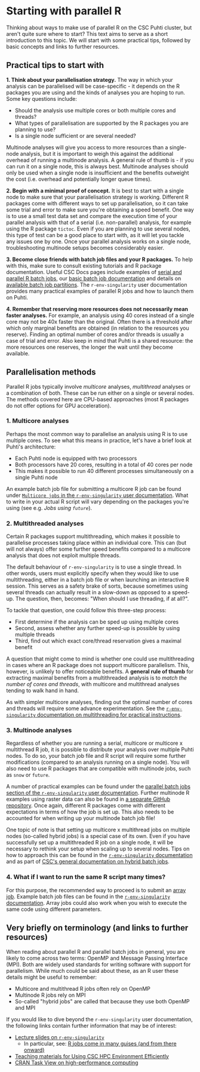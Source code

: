 # Starting with parallel R

Thinking about ways to make use of parallel R on the CSC Puhti cluster, but aren't quite sure where to start? This text aims to serve as a short introduction to this topic. We will start with some practical tips, followed by basic concepts and links to further resources.

## Practical tips to start with

**1. Think about your parallelisation strategy.** The way in which your analysis can be parallelised will be case-specific - it depends on the R packages you are using and the kinds of analyses you are hoping to run. Some key questions include:

- Should the analysis use multiple cores or both multiple cores and threads?
- What types of parallelisation are supported by the R packages you are planning to use?
- Is a single node sufficient or are several needed?

Multinode analyses will give you access to more resources than a single-node analysis, but it is important to weigh this against the additional overhead of running a multinode analysis. A general rule of thumb is - if you can run it on a single node, this is always best. Multinode analyses should only be used when a single node is insufficient and the benefits outweight the cost (i.e. overhead and potentially longer queue times).

**2. Begin with a minimal proof of concept.** It is best to start with a single node to make sure that your parallelisation strategy is working. Different R packages come with different ways to set up parallelisation, so it can take some trial and error to make sure you're obtaining a speed benefit. One way is to use a small test data set and compare the execution time of your parallel analysis with that of a serial (i.e. non-parallel) analysis, for example using the R package `tictoc`. Even if you are planning to use several nodes, this type of test can be a good place to start with, as it will let you tackle any issues one by one. Once your parallel analysis works on a single node, troubleshooting multinode setups becomes considerably easier.

**3. Become close friends with batch job files and your R packages.** To help with this, make sure to consult existing tutorials and R package documentation. Useful CSC Docs pages include examples of [serial and parallel R batch jobs](../../apps/r-env-singularity.md#serial-batch-jobs), our [basic batch job documentation](../../computing/running/creating-job-scripts-puhti.md) and details on [available batch job partitions](../../computing/running/batch-job-partitions.md). The `r-env-singularity` user documentation provides many practical examples of parallel R jobs and how to launch them on Puhti.

**4. Remember that reserving more resources does not necessarily mean faster analyses.** For example, an analysis using 40 cores instead of a single core may not be 40x faster than the original. Often there is a threshold after which only marginal benefits are obtained (in relation to the resources you reserve). Finding an optimal number of cores and/or threads is usually a case of trial and error. Also keep in mind that Puhti is a shared resource: the more resources one reserves, the longer the wait until they become available.

## Parallelisation methods

Parallel R jobs typically involve *multicore* analyses, *multithread* analyses or a combination of both. These can be run either on a single or several nodes. The methods covered here are CPU-based approaches (most R packages do not offer options for GPU acceleration).

### 1. Multicore analyses

Perhaps the most common way to parallelise an analysis using R is to use multiple cores. To see what this means in practice, let's have a brief look at Puhti's architecture:

- Each Puhti node is equipped with two processors
- Both processors have 20 cores, resulting in a total of 40 cores per node
- This makes it possible to run 40 different processes simultaneously on a single Puhti node

An example batch job file for submitting a multicore R job can be found under [`Multicore jobs` in the `r-env-singularity` user documentation](../../apps/r-env-singularity.md#parallel-batch-jobs). What to write in your actual R script will vary depending on the packages you're using (see e.g. *Jobs using `future`*).

### 2. Multithreaded analyses

Certain R packages support multithreading, which makes it possible to parallelise processes taking place within an individual core. This can (but will not always) offer some further speed benefits compared to a multicore analysis that does not exploit multiple threads.

The default behaviour of `r-env-singularity` is to use a single thread. In other words, users must explicitly specify when they would like to use multithreading, either in a batch job file or when launching an interactive R session. This serves as a safety brake of sorts, because sometimes using several threads can actually result in a slow-down as opposed to a speed-up. The question, then, becomes: "When should I use threading, if at all?". 

To tackle that question, one could follow this three-step process:

- First determine if the analysis can be sped up using multiple cores
- Second, assess whether any further speed-up is possible by using multiple threads
- Third, find out which exact core/thread reservation gives a maximal benefit

A question that might come to mind is whether one could use multithreading in cases where an R package does not support multicore parallelism. This, however, is unlikely to offer noticeable benefits. A **general rule of thumb** for extracting maximal benefits from a multithreaded analysis is to *match the number of cores and threads*, with multicore and multithread analyses tending to walk hand in hand.

As with simpler multicore analyses, finding out the optimal number of cores and threads will require some advance experimentation. See the [`r-env-singularity` documentation on multithreading for practical instructions](../../apps/r-env-singularity.md#improving-performance-using-threading).

### 3. Multinode analyses

Regardless of whether you are running a serial, multicore or multicore x multithread R job, it is possible to distribute your analysis over multiple Puhti nodes. To do so, your batch job file and R script will require some further modifications (compared to an analysis running on a single node). You will also need to use R packages that are compatible with multinode jobs, such as `snow` or `future`. 

A number of practical examples can be found under the [parallel batch jobs section of the `r-env-singularity` user documentation](../../apps/r-env-singularity.md#parallel-batch-jobs). Further multinode R examples using raster data can also be found in [a separate GitHub repository](https://github.com/csc-training/geocomputing/tree/master/R/puhti). Once again, different R packages come with different expectations in terms of how the job is set up. This also needs to be accounted for when writing up your multinode batch job file!

One topic of note is that setting up multicore x multithread jobs on multiple nodes (so-called hybrid jobs) is a special case of its own. Even if you have successfully set up a multithreaded R job on a single node, it will be necessary to rethink your setup when scaling up to several nodes. Tips on how to approach this can be found in the [`r-env-singularity` documentation](../../apps/r-env-singularity.md#openmp-mpi-hybrid-jobs) and as part of [CSC's general documentation on hybrid batch jobs](../../computing/running/creating-job-scripts-mahti.md#hybrid-batch-jobs).

### 4. What if I want to run the same R script many times?

For this purpose, the recommended way to proceed is to submit an [array job](../../computing/running/array-jobs.md). Example batch job files can be found in the [`r-env-singularity` documentation](../../apps/r-env-singularity.md#parallel-batch-jobs). Array jobs could also work when you wish to execute the same code using different parameters.

## Very briefly on terminology (and links to further resources)

When reading about parallel R and parallel batch jobs in general, you are likely to come across two terms: OpenMP and Message Passing Interface (MPI). Both are widely used standards for writing software with support for parallelism. While much could be said about these, as an R user these details might be useful to remember:

- Multicore and multithread R jobs often rely on OpenMP
- Multinode R jobs rely on MPI
- So-called "hybrid jobs" are called that because they use both OpenMP and MPI

If you would like to dive beyond the `r-env-singularity` user documentation, the following links contain further information that may be of interest: 

- [Lecture slides on `r-env-singularity`](https://csc-training.github.io/puhti-r-workshop/slides/html/05_r-env.html#/r-env-singularity-on-puhti)
    - In particular, see: [R jobs come in many guises (and from there onward)](https://csc-training.github.io/puhti-r-workshop/slides/html/05_r-env.html#/r-jobs-come-in-many-guises)
- [Teaching materials for Using CSC HPC Environment Efficiently](https://csc-training.github.io/csc-env-eff/)
- [CRAN Task View on high-performance computing](https://cran.r-project.org/web/views/HighPerformanceComputing.html)
